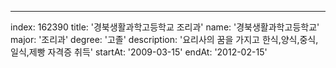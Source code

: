 ---
index:  162390
title: '경북생활과학고등학교 조리과'
name: '경북생활과학고등학교'
major: '조리과'
degree: '고졸'
description: '요리사의 꿈을 가지고 한식,양식,중식,일식,제빵 자격증 취득'
startAt: '2009-03-15'
endAt: '2012-02-15'